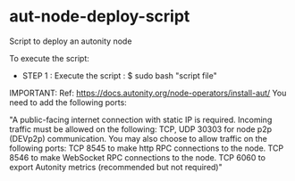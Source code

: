 # aut-node-deploy-script
Script to deploy an autonity node

To execute the script:
 - STEP 1 : Execute the script :
            $ sudo bash "script file"

IMPORTANT: Ref: https://docs.autonity.org/node-operators/install-aut/
You need to add the following ports:

  "A public-facing internet connection with static IP is required. Incoming traffic must be allowed on the following:
    TCP, UDP 30303 for node p2p (DEVp2p) communication.
  You may also choose to allow traffic on the following ports:
    TCP 8545 to make http RPC connections to the node.
    TCP 8546 to make WebSocket RPC connections to the node.
    TCP 6060 to export Autonity metrics (recommended but not required)"
